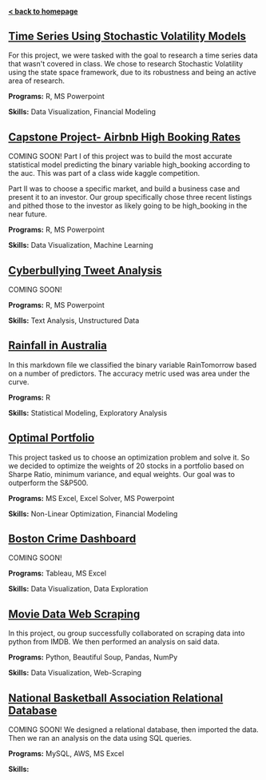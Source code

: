 #### [< back to homepage](./index.md)
## [Time Series Using Stochastic Volatility Models](./TimeSeriesProject.md)
For this project, we were tasked with the goal to research a time series data that wasn't covered in class. We chose to research Stochastic Volatility using the state space framework, due to its robustness and being an active area of research.

**Programs:** R, MS Powerpoint

**Skills:** Data Visualization, Financial Modeling

## [Capstone Project- Airbnb High Booking Rates](./AirbnbProject.md)

COMING SOON!
Part I of this project was to build the most accurate statistical model predicting the binary variable high_booking according to the auc. This was part of a class wide kaggle competition. 

Part II was to choose a specific market, and build a business case and present it to an investor. Our group specifically chose three recent listings and pithed those to the investor as likely going to be high_booking in the near future. 

**Programs:** R, MS Powerpoint

**Skills:** Data Visualization, Machine Learning
  
## [Cyberbullying Tweet Analysis](./cyberbulling.md)

COMING SOON!

**Programs:** R, MS Powerpoint

**Skills:** Text Analysis, Unstructured Data
 
## [Rainfall in Australia](./RainfallinAustraila.md)
In this markdown file we classified the binary variable RainTomorrow based on a number of predictors. The accuracy metric used was area under the curve.

**Programs:** R

**Skills:** Statistical Modeling, Exploratory Analysis
 
## [Optimal Portfolio](./optimalportfolio.md)
This project tasked us to choose an optimization problem and solve it. So we decided to optimize the weights of 20 stocks in a portfolio based on Sharpe Ratio, minimum variance, and equal weights. Our goal was to outperform the S&P500. 

**Programs:** MS Excel, Excel Solver, MS Powerpoint

**Skills:** Non-Linear Optimization, Financial Modeling
 
## [Boston Crime Dashboard](./bostoncrime.md)

COMING SOON!

**Programs:** Tableau, MS Excel

**Skills:** Data Visualization, Data Exploration
 
## [Movie Data Web Scraping](./WebScrapingProject.md)
In this project, ou group successfully collaborated on scraping data into python from IMDB. We then performed an analysis on said data. 

**Programs:** Python, Beautiful Soup, Pandas, NumPy

**Skills:** Data Visualization, Web-Scraping
   
## [National Basketball Association Relational Database](./nba.md)

COMING SOON!
We designed a relational database, then imported the data. Then we ran an analysis on the data using SQL queries.

**Programs:** MySQL, AWS, MS Excel

**Skills:** 
 
